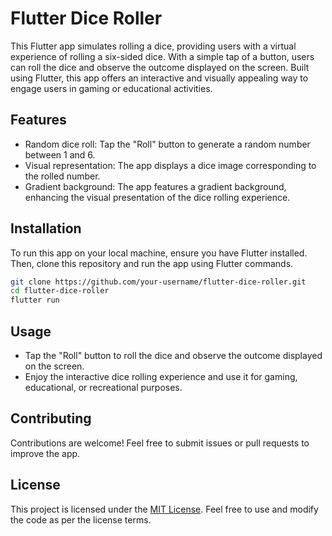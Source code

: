 # Flutter Dice Roller

This Flutter app simulates rolling a dice, providing users with a virtual experience of rolling a six-sided dice. With a simple tap of a button, users can roll the dice and observe the outcome displayed on the screen. Built using Flutter, this app offers an interactive and visually appealing way to engage users in gaming or educational activities.

## Features
- Random dice roll: Tap the "Roll" button to generate a random number between 1 and 6.
- Visual representation: The app displays a dice image corresponding to the rolled number.
- Gradient background: The app features a gradient background, enhancing the visual presentation of the dice rolling experience.

## Installation
To run this app on your local machine, ensure you have Flutter installed. Then, clone this repository and run the app using Flutter commands.

```bash
git clone https://github.com/your-username/flutter-dice-roller.git
cd flutter-dice-roller
flutter run
```

## Usage
- Tap the "Roll" button to roll the dice and observe the outcome displayed on the screen.
- Enjoy the interactive dice rolling experience and use it for gaming, educational, or recreational purposes.

## Contributing
Contributions are welcome! Feel free to submit issues or pull requests to improve the app.

## License
This project is licensed under the [MIT License](LICENSE). Feel free to use and modify the code as per the license terms.
